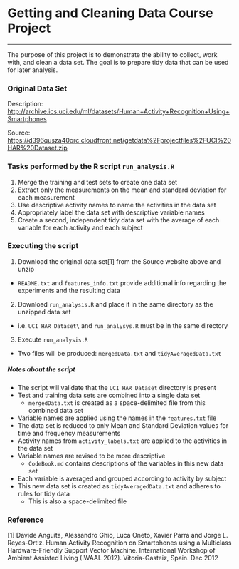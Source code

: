 # Getting and Cleaning Data Course Project #
---

The purpose of this project is to demonstrate the ability to collect, work with, and clean a data set. The goal is to prepare tidy data that can be used for later analysis.

### Original Data Set ###

Description: http://archive.ics.uci.edu/ml/datasets/Human+Activity+Recognition+Using+Smartphones

Source: https://d396qusza40orc.cloudfront.net/getdata%2Fprojectfiles%2FUCI%20HAR%20Dataset.zip

### Tasks performed by the R script `run_analysis.R` ###

1. Merge the training and test sets to create one data set
2. Extract only the measurements on the mean and standard deviation for each measurement
3. Use descriptive activity names to name the activities in the data set
4. Appropriately label the data set with descriptive variable names
5. Create a second, independent tidy data set with the average of each variable for each activity and each subject

### Executing the script ###

1. Download the original data set[1] from the Source website above and unzip
  - `README.txt` and `features_info.txt` provide additional info regarding the experiments and the resulting data
2. Download `run_analysis.R` and place it in the same directory as the unzipped data set
  - i.e. `UCI HAR Dataset\` and `run_analysys.R` must be in the same directory
3. Execute `run_analysis.R`
  - Two  files will be produced: `mergedData.txt` and `tidyAveragedData.txt`

##### Notes about the script #####

- The script will validate that the `UCI HAR Dataset` directory is present
- Test and training data sets are combined into a single data set
  - `mergedData.txt` is created as a space-delimited file from this combined data set 
- Variable names are applied using the names in the `features.txt` file
- The data set is reduced to only Mean and Standard Deviation values for time and frequency measurements
- Activity names from `activity_labels.txt` are applied to the activities in the data set
- Variable names are revised to be more descriptive
  - `CodeBook.md` contains descriptions of the variables in this new data set
- Each variable is averaged and grouped according to activity by subject
- This new data set is created as `tidyAveragedData.txt` and adheres to rules for tidy data
  - This is also a space-delimited file

### Reference ###

[1] Davide Anguita, Alessandro Ghio, Luca Oneto, Xavier Parra and Jorge L. Reyes-Ortiz. Human Activity Recognition on Smartphones using a Multiclass Hardware-Friendly Support Vector Machine. International Workshop of Ambient Assisted Living (IWAAL 2012). Vitoria-Gasteiz, Spain. Dec 2012